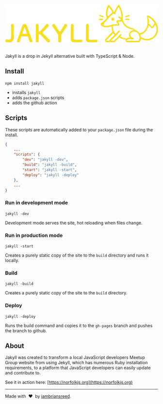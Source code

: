 <img src="logo.png" style="margin: 0 0 20px" />

Jakyll is a drop in Jekyll alternative built with TypeScript & Node.

## Install

`npm install jakyll`

-   installs `jakyll`
-   adds `package.json` scripts
-   adds the github action

## Scripts

These scripts are automatically added to your `package.json` file during the install.

```json
{
    ...
    "scripts": {
        "dev": "jakyll -dev",
        "build": "jakyll -build",
        "start": "jakyll -start",
        "deploy": "jakyll -deploy"
    },
    ...
}
```

### Run in development mode

`jakyll -dev`

Development mode serves the site, hot reloading when files change.

### Run in production mode

`jakyll -start`

Creates a purely static copy of the site to the `build` directory and runs it locally.

### Build

`jakyll -build`

Creates a purely static copy of the site to the `build` directory.

### Deploy

`jakyll -deploy`

Runs the build command and copies it to the `gh-pages` branch and pushes the branch to github.

## About

Jakyll was created to transform a local JavaScript developers Meetup Group website from using Jekyll, which has numerous Ruby installation requirements, to a platform that JavaScript developers can easily update and contribute to.

See it in action here: [https://norfolkjs.org](https://norfolkjs.org)

---

Made with&nbsp;&nbsp;❤️&nbsp;&nbsp;by [iambriansreed](https://iambrian.com).
